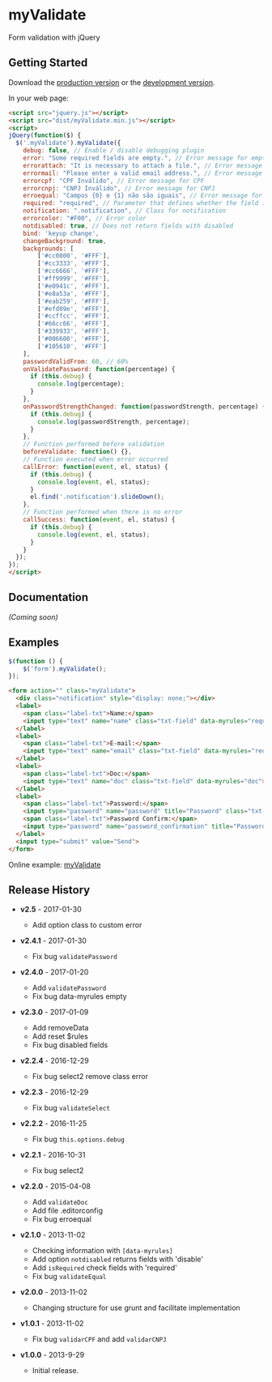 # myValidate

Form validation with jQuery

## Getting Started
Download the [production version][min] or the [development version][max].

[min]: https://raw.github.com/jonasmello/myValidate/master/dist/myValidate.min.js
[max]: https://raw.github.com/jonasmello/myValidate/master/dist/myValidate.js
[example]: http://ekg.com.br/myValidate/

In your web page:

```html
<script src="jquery.js"></script>
<script src="dist/myValidate.min.js"></script>
<script>
jQuery(function($) {
  $('.myValidate').myValidate({
    debug: false, // Enable / disable debugging plugin
    error: "Some required fields are empty.", // Error message for empty field
    errorattach: "It is necessary to attach a file.", // Error message for file
    errormail: "Please enter a valid email address.", // Error message for email
    errorcpf: "CPF Inválido", // Error message for CPF
    errorcnpj: "CNPJ Inválido", // Error message for CNPJ
    erroequal: "Campos {0} e {1} não são iguais", // Error message for equal fields
    required: "required", // Parameter that defines whether the field is required
    notification: ".notification", // Class for notification
    errorcolor: "#F00", // Error color
    notdisabled: true, // Does not return fields with disabled
    bind: 'keyup change',
    changeBackground: true,
    backgrounds: [
        ['#cc0000', '#FFF'],
        ['#cc3333', '#FFF'],
        ['#cc6666', '#FFF'],
        ['#ff9999', '#FFF'],
        ['#e0941c', '#FFF'],
        ['#e8a53a', '#FFF'],
        ['#eab259', '#FFF'],
        ['#efd09e', '#FFF'],
        ['#ccffcc', '#FFF'],
        ['#66cc66', '#FFF'],
        ['#339933', '#FFF'],
        ['#006600', '#FFF'],
        ['#105610', '#FFF']
    ],
    passwordValidFrom: 60, // 60%
    onValidatePassword: function(percentage) {
      if (this.debug) {
        console.log(percentage);
      }
    },
    onPasswordStrengthChanged: function(passwordStrength, percentage) {
      if (this.debug) {
        console.log(passwordStrength, percentage);
      }
    },
    // Function performed before validation
    beforeValidate: function() {},
    // Function executed when error occurred
    callError: function(event, el, status) {
      if (this.debug) {
        console.log(event, el, status);
      }
      el.find('.notification').slideDown();
    },
    // Function performed when there is no error
    callSuccess: function(event, el, status) {
      if (this.debug) {
        console.log(event, el, status);
      }
    }
  });
});
</script>
```

## Documentation
_(Coming soon)_

## Examples
```javascript
$(function () {
    $('form').myValidate();
});
```
```html
<form action="" class="myValidate">
  <div class="notification" style="display: none;"></div>
  <label>
    <span class="label-txt">Name:</span>
    <input type="text" name="name" class="txt-field" data-myrules="required">
  </label>
  <label>
    <span class="label-txt">E-mail:</span>
    <input type="text" name="email" class="txt-field" data-myrules="required|email">
  </label>
  <label>
    <span class="label-txt">Doc:</span>
    <input type="text" name="doc" class="txt-field" data-myrules="doc">
  </label>
  <label>
    <span class="label-txt">Password:</span>
    <input type="password" name="password" title="Password" class="txt-field" data-myrules="required">
    <span class="label-txt">Password Confirm:</span>
    <input type="password" name="password_confirmation" title="Password Confirm" class="txt-field" data-myrules="required|equal[password]">
  </label>
  <input type="submit" value="Send">
</form>
```

Online example: [myValidate][example]

## Release History

* **v2.5** - 2017-01-30
   - Add option class to custom error

* **v2.4.1** - 2017-01-30
   - Fix bug ```validatePassword```

* **v2.4.0** - 2017-01-20
   - Add ```validatePassword```
   - Fix bug data-myrules empty

* **v2.3.0** - 2017-01-09
   - Add removeData
   - Add reset $rules
   - Fix bug disabled fields

* **v2.2.4** - 2016-12-29
   - Fix bug select2 remove class error

* **v2.2.3** - 2016-12-29
   - Fix bug ```validateSelect```

* **v2.2.2** - 2016-11-25
   - Fix bug ```this.options.debug```

* **v2.2.1** - 2016-10-31
   - Fix bug select2

* **v2.2.0** - 2015-04-08
   - Add ```validateDoc```
   - Add file .editorconfig
   - Fix bug erroequal

* **v2.1.0** - 2013-11-02
   - Checking information with ```[data-myrules]```
   - Add option ```notdisabled``` returns fields with 'disable'
   - Add ```isRequired``` check fields with 'required'
   - Fix bug ```validateEqual```

* **v2.0.0** - 2013-11-02
   - Changing structure for use grunt and facilitate implementation

* **v1.0.1** - 2013-11-02
   - Fix bug ```validarCPF``` and add ```validarCNPJ```

* **v1.0.0** - 2013-9-29
   - Initial release.
